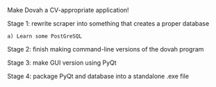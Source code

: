 Make Dovah a CV-appropriate application!

Stage 1: rewrite scraper into something that creates a proper database

	a) Learn some PostGreSQL

Stage 2: finish making command-line versions of the dovah program



Stage 3: make GUI version using PyQt



Stage 4: package PyQt and database into a standalone .exe file
